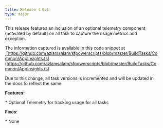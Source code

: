 ```yaml
---
title: Release 4.0.1
type: major
---
```


This release features an inclusion of an optional telemetry component (activated by default) on all task to capture the usage metrics and exception.

The information captured is available in this code snippet at<br>[&nbsp;](__notset__)[https://github.com/azlamsalam/sfpowerscripts/blob/master/BuildTasks/Common/AppInsights.ts](https://github.com/azlamsalam/sfpowerscripts/blob/master/BuildTasks/Common/AppInsights.ts)

Due to this change, all task versions is incremented and will be updated in the docs to reflect the same.

**Features:**

\* Optional Telemetry for tracking usage for all tasks

**Fixes:**

\* None